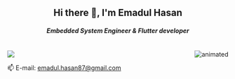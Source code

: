 <h2 align="center"> Hi there 👋, I'm Emadul Hasan</h2>

<h5 align="center">Embedded System Engineer & Flutter developer</h5>
<div style="display:flex;">
	<div style="float:left;width: 60%;">

![](https://komarev.com/ghpvc/?username=emadul-hasan&color=blueviolet)

📫 E-mail: emadul.hasan87@gmail.com
	</div>
<p style="float:right;width: 40%;" align="right">
  <img src="https://user-images.githubusercontent.com/56286558/213849259-82b06072-3149-4b12-a748-f10d8d75ad05.gif" alt="animated" />
</p>
</div>

